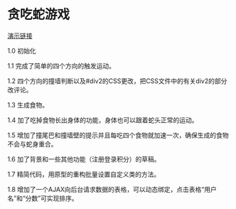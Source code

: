 # 贪吃蛇游戏

[演示链接](https://zhuanyongxigua.github.io/snake-game/)

1.0 初始化

1.1 完成了简单的四个方向的触发运动。

1.2 四个方向的撞墙判断以及#div2的CSS更改，把CSS文件中的有关div2的部分改评论。

1.3 生成食物。

1.4 加了吃掉食物长出身体的功能，身体也可以跟着蛇头正常的运动。

1.5 增加了撞尾巴和撞墙壁的提示并且每吃四个食物就加速一次，确保生成的食物不会与蛇身重合。

1.6 加了背景和一些其他功能（注册登录积分）的草稿。

1.7 精简代码，用原型的重构批量设置自定义类的方法。

1.8 增加了一个AJAX向后台请求数据的表格，可以动态绑定，点击表格“用户名”和“分数”可实现排序。
